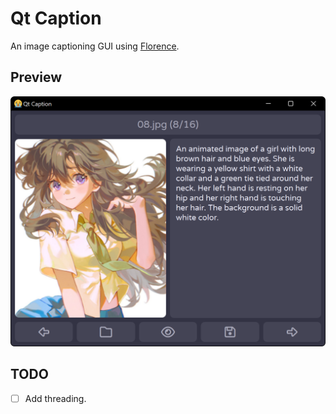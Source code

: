 # Qt Caption
An image captioning GUI using [Florence](https://huggingface.co/collections/microsoft/florence-6669f44df0d87d9c3bfb76de).

## Preview
![Preview](assets/preview.png)

## TODO
- [ ] Add threading.
